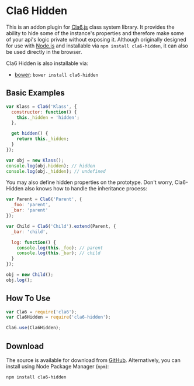 # Cla6 Hidden 

This is an addon plugin for [Cla6.js](https://github.com/DAB0mB/cla6) class system library. It provides the ability to hide some of the instance's properties and therefore make some of your api's logic private without exposing it. Although originally designed for use with [Node.js](http://nodejs.org) and installable via `npm install cla6-hidden`, it can also be used directly in the browser.

Cla6 Hidden is also installable via:

- [bower](http://bower.io/): `bower install cla6-hidden`

## Basic Examples

```js
var Klass = Cla6('Klass', {
  constructor: function() {
    this._hidden = 'hidden';
  },

  get hidden() {
    return this._hidden;
  }
});

var obj = new Klass();
console.log(obj.hidden); // hidden
console.log(obj._hidden); // undefined
```

You may also define hidden properties on the prototype. Don't worry, Cla6-Hidden also knows how to handle the inheritance process:

```js
var Parent = Cla6('Parent', {
  _foo: 'parent',
  _bar: 'parent'
});

var Child = Cla6('Child').extend(Parent, {
  _bar: 'child',

  log: function() {
    console.log(this._foo); // parent
    console.log(this._bar); // child
  }
});

obj = new Child();
obj.log();
```

## How To Use

```js
var Cla6 = require('cla6');
var Cla6Hidden = require('cla6-hidden');

Cla6.use(Cla6Hidden);
```

## Download

The source is available for download from
[GitHub](http://github.com/DAB0mB/cla6-hidden).
Alternatively, you can install using Node Package Manager (`npm`):

    npm install cla6-hidden
